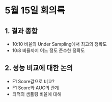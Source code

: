 # 5월 15일 회의록

## 1. 결과 종합
- 10:10 비율의 Under Sampling에서 최고의 정확도
- 10:8 비율까지 어느 정도 준수한 정확도

## 2. 성능 비교에 대한 논의
- F1 Score값으로 비교?
- F1 Score와 AUC의 관계
- 최적의 샘플링 비율에 대해